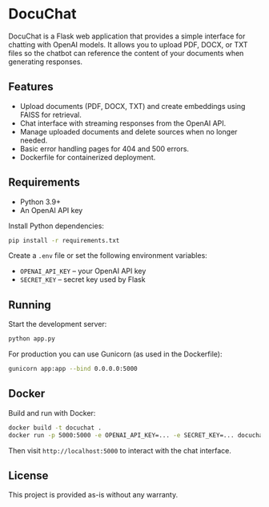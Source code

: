 # DocuChat

DocuChat is a Flask web application that provides a simple interface for chatting with OpenAI models. It allows you to upload PDF, DOCX, or TXT files so the chatbot can reference the content of your documents when generating responses.

## Features

- Upload documents (PDF, DOCX, TXT) and create embeddings using FAISS for retrieval.
- Chat interface with streaming responses from the OpenAI API.
- Manage uploaded documents and delete sources when no longer needed.
- Basic error handling pages for 404 and 500 errors.
- Dockerfile for containerized deployment.

## Requirements

- Python 3.9+
- An OpenAI API key

Install Python dependencies:

```bash
pip install -r requirements.txt
```

Create a `.env` file or set the following environment variables:

- `OPENAI_API_KEY` – your OpenAI API key
- `SECRET_KEY` – secret key used by Flask

## Running

Start the development server:

```bash
python app.py
```

For production you can use Gunicorn (as used in the Dockerfile):

```bash
gunicorn app:app --bind 0.0.0.0:5000
```

## Docker

Build and run with Docker:

```bash
docker build -t docuchat .
docker run -p 5000:5000 -e OPENAI_API_KEY=... -e SECRET_KEY=... docuchat
```

Then visit `http://localhost:5000` to interact with the chat interface.

## License

This project is provided as-is without any warranty.
